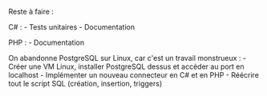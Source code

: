 Reste à faire :

   C# :
      - Tests unitaires
      - Documentation
      
   PHP :
      - Documentation 

On abandonne PostgreSQL sur Linux, car c'est un travail monstrueux :
      - Créer une VM Linux, installer PostgreSQL dessus et accéder au port en localhost
      - Implémenter un nouveau connecteur en C# et en PHP
      - Réécrire tout le script SQL (création, insertion, triggers)
